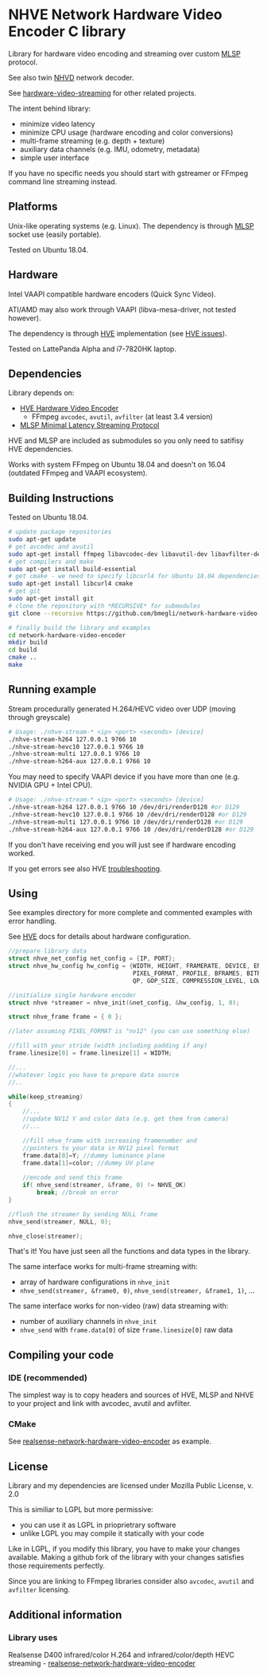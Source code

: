 # NHVE Network Hardware Video Encoder C library

Library for hardware video encoding and streaming over custom [MLSP](https://github.com/bmegli/minimal-latency-streaming-protocol) protocol.

See also twin [NHVD](https://github.com/bmegli/network-hardware-video-decoder) network decoder.

See [hardware-video-streaming](https://github.com/bmegli/hardware-video-streaming) for other related projects.

The intent behind library:
- minimize video latency
- minimize CPU usage (hardware encoding and color conversions)
- multi-frame streaming (e.g. depth + texture)
- auxiliary data channels (e.g. IMU, odometry, metadata)
- simple user interface

If you have no specific needs you should start with gstreamer or FFmpeg command line streaming instead.

## Platforms 

Unix-like operating systems (e.g. Linux).
The dependency is through [MLSP](https://github.com/bmegli/minimal-latency-streaming-protocol) socket use (easily portable).

Tested on Ubuntu 18.04.

## Hardware

Intel VAAPI compatible hardware encoders (Quick Sync Video).

ATI/AMD may also work through VAAPI (libva-mesa-driver, not tested however).

The dependency is through [HVE](https://github.com/bmegli/hardware-video-encoder) implementation (see [HVE issues](https://github.com/bmegli/hardware-video-encoder/issues/5)).

Tested on LattePanda Alpha and i7-7820HK laptop.

## Dependencies

Library depends on:
- [HVE Hardware Video Encoder](https://github.com/bmegli/hardware-video-encoder)
	- FFmpeg `avcodec`, `avutil`, `avfilter` (at least 3.4 version)
- [MLSP Minimal Latency Streaming Protocol](https://github.com/bmegli/minimal-latency-streaming-protocol)

HVE and MLSP are included as submodules so you only need to satifisy HVE dependencies.

Works with system FFmpeg on Ubuntu 18.04 and doesn't on 16.04 (outdated FFmpeg and VAAPI ecosystem).

## Building Instructions

Tested on Ubuntu 18.04.

``` bash
# update package repositories
sudo apt-get update 
# get avcodec and avutil
sudo apt-get install ffmpeg libavcodec-dev libavutil-dev libavfilter-dev
# get compilers and make 
sudo apt-get install build-essential
# get cmake - we need to specify libcurl4 for Ubuntu 18.04 dependencies problem
sudo apt-get install libcurl4 cmake
# get git
sudo apt-get install git
# clone the repository with *RECURSIVE* for submodules
git clone --recursive https://github.com/bmegli/network-hardware-video-encoder.git

# finally build the library and examples
cd network-hardware-video-encoder
mkdir build
cd build
cmake ..
make
```

## Running example

Stream procedurally generated H.264/HEVC video over UDP (moving through greyscale)

```bash
# Usage: ./nhve-stream-* <ip> <port> <seconds> [device]
./nhve-stream-h264 127.0.0.1 9766 10
./nhve-stream-hevc10 127.0.0.1 9766 10
./nhve-stream-multi 127.0.0.1 9766 10
./nhve-stream-h264-aux 127.0.0.1 9766 10
```

You may need to specify VAAPI device if you have more than one (e.g. NVIDIA GPU + Intel CPU).

```bash
# Usage: ./nhve-stream-* <ip> <port> <seconds> [device]
./nhve-stream-h264 127.0.0.1 9766 10 /dev/dri/renderD128 #or D129
./nhve-stream-hevc10 127.0.0.1 9766 10 /dev/dri/renderD128 #or D129
./nhve-stream-multi 127.0.0.1 9766 10 /dev/dri/renderD128 #or D129
./nhve-stream-h264-aux 127.0.0.1 9766 10 /dev/dri/renderD128 #or D129
```

If you don't have receiving end you will just see if hardware encoding worked.

If you get errors see also HVE [troubleshooting](https://github.com/bmegli/hardware-video-encoder/wiki/Troubleshooting).

## Using

See examples directory for more complete and commented examples with error handling.

See [HVE](https://github.com/bmegli/hardware-video-encoder) docs for details about hardware configuration.


```C
//prepare library data
struct nhve_net_config net_config = {IP, PORT};
struct nhve_hw_config hw_config = {WIDTH, HEIGHT, FRAMERATE, DEVICE, ENCODER,
                                   PIXEL_FORMAT, PROFILE, BFRAMES, BITRATE,
                                   QP, GOP_SIZE, COMPRESSION_LEVEL, LOW_POWER};

//initialize single hardware encoder
struct nhve *streamer = nhve_init(&net_config, &hw_config, 1, 0);

struct nhve_frame frame = { 0 };

//later assuming PIXEL_FORMAT is "nv12" (you can use something else)

//fill with your stride (width including padding if any)
frame.linesize[0] = frame.linesize[1] = WIDTH;

//...
//whatever logic you have to prepare data source
//..

while(keep_streaming)
{
	//...
	//update NV12 Y and color data (e.g. get them from camera)
	//...

	//fill nhve_frame with increasing framenumber and
	//pointers to your data in NV12 pixel format
	frame.data[0]=Y; //dummy luminance plane
	frame.data[1]=color; //dummy UV plane
	
	//encode and send this frame
	if( nhve_send(streamer, &frame, 0) != NHVE_OK)
		break; //break on error
}

//flush the streamer by sending NULL frame
nhve_send(streamer, NULL, 0);

nhve_close(streamer);
```

That's it! You have just seen all the functions and data types in the library.

The same interface works for multi-frame streaming with:
- array of hardware configurations in `nhve_init`
- `nhve_send(streamer, &frame0, 0)`, `nhve_send(streamer, &frame1, 1)`, ...

The same interface works for non-video (raw) data streaming with:
- number of auxiliary channels in `nhve_init`
- `nhve_send` with `frame.data[0]` of size `frame.linesize[0]` raw data

## Compiling your code

### IDE (recommended)

The simplest way is to copy headers and sources of HVE, MLSP and NHVE to your project and link with avcodec, avutil and avfilter.

### CMake

See [realsense-network-hardware-video-encoder](https://github.com/bmegli/realsense-network-hardware-video-encoder) as example.

## License

Library and my dependencies are licensed under Mozilla Public License, v. 2.0

This is similiar to LGPL but more permissive:
- you can use it as LGPL in prioprietrary software
- unlike LGPL you may compile it statically with your code

Like in LGPL, if you modify this library, you have to make your changes available.
Making a github fork of the library with your changes satisfies those requirements perfectly.

Since you are linking to FFmpeg libraries consider also `avcodec`, `avutil` and `avfilter` licensing.

## Additional information

### Library uses

Realsense D400 infrared/color H.264 and infrared/color/depth HEVC streaming - [realsense-network-hardware-video-encoder](https://github.com/bmegli/realsense-network-hardware-video-encoder)
